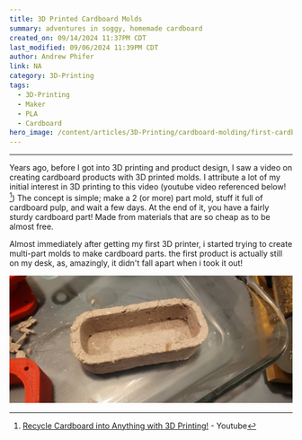 ```yaml
---
title: 3D Printed Cardboard Molds
summary: adventures in soggy, homemade cardboard
created_on: 09/14/2024 11:37PM CDT
last_modified: 09/06/2024 11:39PM CDT
author: Andrew Phifer
link: NA
category: 3D-Printing
tags:
  - 3D-Printing
  - Maker
  - PLA
  - Cardboard
hero_image: /content/articles/3D-Printing/cardboard-molding/first-cardboard-molded-part.jpg
---
```



----

Years ago, before I got into 3D printing and product design, I saw a video on creating cardboard products with 3D printed molds.  I attribute a lot of my initial interest in 3D printing to this video (youtube video referenced below! [^1])  The concept is simple; make a 2 (or more) part mold, stuff it full of cardboard pulp, and wait a few days.  At the end of it, you have a fairly sturdy cardboard part!  Made from materials that are so cheap as to be almost free.  

Almost immediately after getting my first 3D printer, i started trying to create multi-part molds to make cardboard parts.  the first product is actually still on my desk, as, amazingly, it didn't fall apart when i took it out!

![my first cardboard molded part](/content/articles/3D-Printing/cardboard-molding/first-cardboard-molded-part.jpg)



[^1]: [Recycle Cardboard into Anything with 3D Printing!](https://www.youtube.com/watch?v=0ItPfhx3ulw) - Youtube